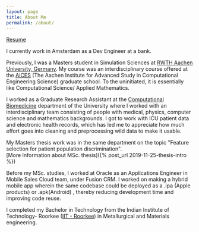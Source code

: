 ```yaml
---
layout: page
title: About Me
permalink: /about/
---
```


[Resume](https://drive.google.com/file/d/19dxKKtLBQGtWEflvYCa6ArgLPKNUbb8g/view?usp=sharing)

I currently work in Amsterdam as a Dev Engineer at a bank.

Previously, I was a Masters student in Simulation Sciences at [RWTH Aachen University, Germany](https://www.rwth-aachen.de/go/id/a/?lidx=1). 
My course was an interdisciplinary course offered at the [AICES](https://aices.rwth-aachen.de/en/home) (The Aachen Institute for Advanced Study in Computational Engineering Science) graduate school.
To the uninitiated, it is essentially like Computational Science/ Applied Mathematics.

I worked as a Graduate Research Assistant at the [Computational Biomedicine](https://www.combine.rwth-aachen.de/) department of
the University where I worked with an interdisciplinary team consisting of people with medical, physics, computer science and mathematics backgrounds. I got to work with ICU patient data and electronic health records, which has led me to appreciate how much effort goes into cleaning and preprocessing wild data to make it usable.

My Masters thesis work was in the same department on the topic "Feature selection for patient population discrimination".	
[More Information about MSc. thesis]({% post_url 2019-11-25-thesis-intro %})

Before my MSc. studies, I worked at Oracle as an Applications Engineer in Mobile Sales Cloud team, under Fusion CRM. I worked on making a hybrid mobile app wherein the same codebase could be deployed as a .ipa (Apple products) or .apk(Android) , thereby reducing development time and improving code reuse. 

I completed my Bachelor in Technology from the Indian Institute of Technology- Roorkee ([IIT - Roorkee](https://www.iitr.ac.in/)) in Metallurgical and Materials engineering.

